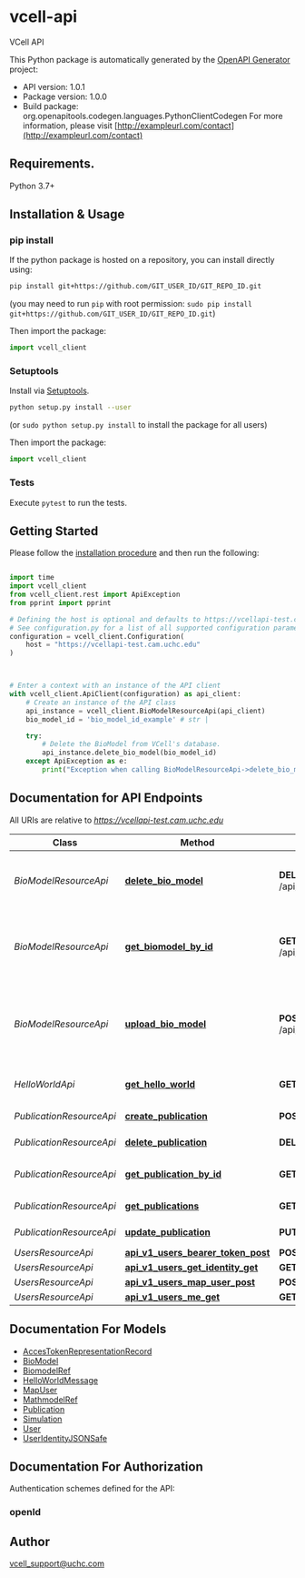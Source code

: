 # vcell-api
VCell API

This Python package is automatically generated by the [OpenAPI Generator](https://openapi-generator.tech) project:

- API version: 1.0.1
- Package version: 1.0.0
- Build package: org.openapitools.codegen.languages.PythonClientCodegen
For more information, please visit [http://exampleurl.com/contact](http://exampleurl.com/contact)

## Requirements.

Python 3.7+

## Installation & Usage
### pip install

If the python package is hosted on a repository, you can install directly using:

```sh
pip install git+https://github.com/GIT_USER_ID/GIT_REPO_ID.git
```
(you may need to run `pip` with root permission: `sudo pip install git+https://github.com/GIT_USER_ID/GIT_REPO_ID.git`)

Then import the package:
```python
import vcell_client
```

### Setuptools

Install via [Setuptools](http://pypi.python.org/pypi/setuptools).

```sh
python setup.py install --user
```
(or `sudo python setup.py install` to install the package for all users)

Then import the package:
```python
import vcell_client
```

### Tests

Execute `pytest` to run the tests.

## Getting Started

Please follow the [installation procedure](#installation--usage) and then run the following:

```python

import time
import vcell_client
from vcell_client.rest import ApiException
from pprint import pprint

# Defining the host is optional and defaults to https://vcellapi-test.cam.uchc.edu
# See configuration.py for a list of all supported configuration parameters.
configuration = vcell_client.Configuration(
    host = "https://vcellapi-test.cam.uchc.edu"
)



# Enter a context with an instance of the API client
with vcell_client.ApiClient(configuration) as api_client:
    # Create an instance of the API class
    api_instance = vcell_client.BioModelResourceApi(api_client)
    bio_model_id = 'bio_model_id_example' # str | 

    try:
        # Delete the BioModel from VCell's database.
        api_instance.delete_bio_model(bio_model_id)
    except ApiException as e:
        print("Exception when calling BioModelResourceApi->delete_bio_model: %s\n" % e)

```

## Documentation for API Endpoints

All URIs are relative to *https://vcellapi-test.cam.uchc.edu*

Class | Method | HTTP request | Description
------------ | ------------- | ------------- | -------------
*BioModelResourceApi* | [**delete_bio_model**](docs/BioModelResourceApi.md#delete_bio_model) | **DELETE** /api/v1/bioModel/{bioModelID} | Delete the BioModel from VCell&#39;s database.
*BioModelResourceApi* | [**get_biomodel_by_id**](docs/BioModelResourceApi.md#get_biomodel_by_id) | **GET** /api/v1/bioModel/{bioModelID} | Get BioModel information in JSON format by ID.
*BioModelResourceApi* | [**upload_bio_model**](docs/BioModelResourceApi.md#upload_bio_model) | **POST** /api/v1/bioModel/upload_bioModel | Upload the BioModel to VCell database. Returns BioModel ID.
*HelloWorldApi* | [**get_hello_world**](docs/HelloWorldApi.md#get_hello_world) | **GET** /api/v1/helloworld | Get hello world message.
*PublicationResourceApi* | [**create_publication**](docs/PublicationResourceApi.md#create_publication) | **POST** /api/v1/publications | Create publication
*PublicationResourceApi* | [**delete_publication**](docs/PublicationResourceApi.md#delete_publication) | **DELETE** /api/v1/publications/{id} | Delete publication
*PublicationResourceApi* | [**get_publication_by_id**](docs/PublicationResourceApi.md#get_publication_by_id) | **GET** /api/v1/publications/{id} | Get publication by ID
*PublicationResourceApi* | [**get_publications**](docs/PublicationResourceApi.md#get_publications) | **GET** /api/v1/publications | Get all publications
*PublicationResourceApi* | [**update_publication**](docs/PublicationResourceApi.md#update_publication) | **PUT** /api/v1/publications | Create publication
*UsersResourceApi* | [**api_v1_users_bearer_token_post**](docs/UsersResourceApi.md#api_v1_users_bearer_token_post) | **POST** /api/v1/users/bearerToken | 
*UsersResourceApi* | [**api_v1_users_get_identity_get**](docs/UsersResourceApi.md#api_v1_users_get_identity_get) | **GET** /api/v1/users/getIdentity | 
*UsersResourceApi* | [**api_v1_users_map_user_post**](docs/UsersResourceApi.md#api_v1_users_map_user_post) | **POST** /api/v1/users/mapUser | 
*UsersResourceApi* | [**api_v1_users_me_get**](docs/UsersResourceApi.md#api_v1_users_me_get) | **GET** /api/v1/users/me | 


## Documentation For Models

 - [AccesTokenRepresentationRecord](docs/AccesTokenRepresentationRecord.md)
 - [BioModel](docs/BioModel.md)
 - [BiomodelRef](docs/BiomodelRef.md)
 - [HelloWorldMessage](docs/HelloWorldMessage.md)
 - [MapUser](docs/MapUser.md)
 - [MathmodelRef](docs/MathmodelRef.md)
 - [Publication](docs/Publication.md)
 - [Simulation](docs/Simulation.md)
 - [User](docs/User.md)
 - [UserIdentityJSONSafe](docs/UserIdentityJSONSafe.md)


<a id="documentation-for-authorization"></a>
## Documentation For Authorization


Authentication schemes defined for the API:
<a id="openId"></a>
### openId



## Author

vcell_support@uchc.com


